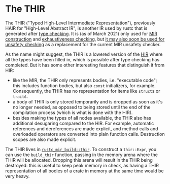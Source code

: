 # The THIR

<!-- toc -->

The THIR ("Typed High-Level Intermediate Representation"), previously HAIR for
"High-Level Abstract IR", is another IR used by rustc that is generated after
[type checking]. It is (as of <!-- date: 2021-03 --> March 2021) only used for
[MIR construction] and [exhaustiveness checking], but
[it may also soon be used for unsafety checking][thir-unsafeck] as a replacement
for the current MIR unsafety checker.

[type checking]: ./type-checking.md
[MIR construction]: ./mir/construction.md
[exhaustiveness checking]: ./pat-exhaustive-checking.md
[thir-unsafeck]: https://github.com/rust-lang/compiler-team/issues/402

As the name might suggest, the THIR is a lowered version of the [HIR] where all
the types have been filled in, which is possible after type checking has completed.
But it has some other interesting features that distinguish it from HIR:
- like the MIR, the THIR only represents bodies, i.e. "executable code"; this includes
  function bodies, but also `const` initializers, for example. Consequently, the THIR
  has no representation for items like `struct`s or `trait`s.
- a body of THIR is only stored temporarily and is dropped as soon as it's no longer
  needed, as opposed to being stored until the end of the compilation process (which
  is what is done with the HIR).
- besides making the types of all nodes available, the THIR also has additional
  desugaring compared to the HIR. For example, automatic references and dereferences
  are made explicit, and method calls and overloaded operators are converted into
  plain function calls. Destruction scopes are also made explicit.

[HIR]: ./hir.md

The THIR lives in [`rustc_mir_build::thir`][thir]. To construct a `thir::Expr`,
you can use the `build_thir` function, passing in the memory arena where the THIR
will be allocated. Dropping this arena will result in the THIR being destroyed:
this is useful to keep peak memory in check, as having a THIR representation of
all bodies of a crate in memory at the same time would be very heavy.

[thir]: https://doc.rust-lang.org/nightly/nightly-rustc/rustc_mir_build/thir/index.html
